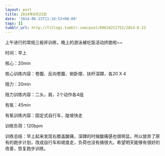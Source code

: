 ```yaml
---
layout: post
title: 2014年6月23日
date: '2014-06-23T11:18:52+08:00'
tags: []
tumblr_url: http://fitlogs.tumblr.com/post/89618211752/2014-6-23
---
```

上午进行的常规三板斧训练，晚上的游泳被吃饭活动挤跑啦~~ 

时间：早上

核心：20min

核心训练内容：卷腹、反向卷腹、俯卧撑、扶杆深蹲，各20 X 4

阻力：20min

阻力训练内容：二头，肩，2个动作各4组

有氧：45min

有氧训练内容：固定式自行车，陡坡快走

训练负荷：120bpm

训练总结：早上起来发现右膝盖酸痛，深蹲的时候酸痛感也很明显。所以放弃了原有的跑步计划，改成自行车和坡度走，负荷也没有搞很大。希望明天能够有很好的改善，恢复跑步训练。
